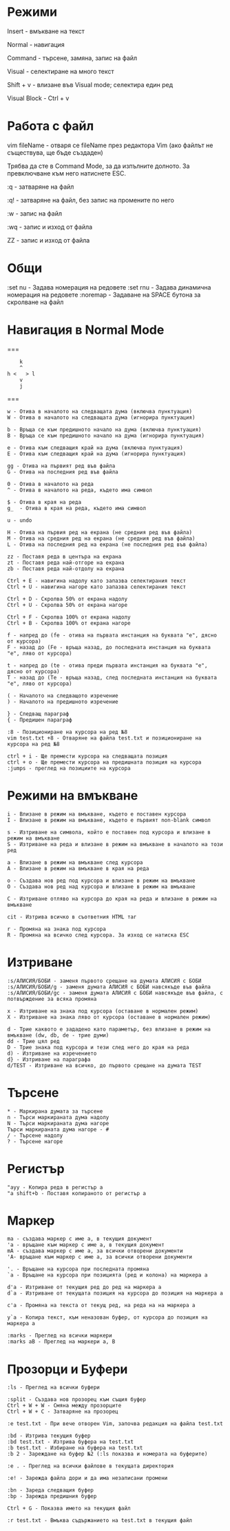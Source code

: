 # Режими

Insert - вмъкване на текст

Normal - навигация

Command - търсене, замяна, запис на файл

Visual - селектиране на много текст

Shift + v - влизане във Visual mode; селектира един ред

Visual Block - Ctrl + v

# Работа с файл
vim fileName - отваря се fileName през редактора Vim (ако файлът не съществува, ще бъде създаден)

Трябва да сте в Command Mode, за да изпълните долното. За превключване към него натиснете ESC.

:q - затваряне на файл

:q! - затваряне на файл, без запис на промените по него

:w - запис на файл

:wq - запис и изход от файла

ZZ - запис и изход от файла

# Общи

:set nu - Задава номерация на редовете
:set rnu - Задава динамична номерация на редовете
:noremap <SPACE> <C-F> - Задаване на SPACE бутона за скролване на файл


# Навигация в Normal Mode

===

	    k
	    ^
	h <   > l
	    v
	    j
===
     
```
w - Отива в началото на следващата дума (включва пунктуация)
W - Отива в началото на следващата дума (игнорира пунктуация)

b - Връща се към предишното начало на дума (включва пунктуация)
B - Връща се към предишното начало на дума (игнорира пунктуация)

e - Отива към следващия край на дума (включва пунктуация)
E - Отива към следващия край на дума (игнорира пунктуация)

gg - Отива на първият ред във файла
G - Отива на последния ред във файла

0 - Отива в началото на реда
^ - Отива в началото на реда, където има символ

$ - Отива в края на реда
g_  - Отива в края на реда, където има символ

u - undo

H - Отива на първия ред на екрана (не средния ред във файла)
M - Отива на средния ред на екрана (не средния ред във файла)
L - Отива на последния ред на екрана (не последния ред във файла)

zz - Поставя реда в центъра на екрана
zt - Поставя реда най-отгоре на екрана
zb - Поставя реда най-отдолу на екрана

Ctrl + E - навигина надолу като запазва селектирания текст
Ctrl + U - навигина нагоре като запазва селектирания текст

Ctrl + D - Скролва 50% от екрана надолу
Ctrl + U - Скролва 50% от екрана нагоре

Ctrl + F - Скролва 100% от екрана надолу
Ctrl + B - Скролва 100% от екрана нагоре

f - напред до (fe - отива на първата инстанция на буквата "e", дясно от курсора)
F - назад до (Fe - връща назад, до последната инстанция на буквата "e", ляво от курсора)

t - напред до (te - отива преди първата инстанция на буквата "e", дясно от курсора)
T - назад до (Te - връща назад, след последната инстанция на буквата "e", ляво от курсора)

( - Началото на следващото изречение
) - Началото на предишното изречение

} - Следващ параграф
{ - Предишен параграф

:8 - Позициониране на курсора на ред №8
vim test.txt +8 - Отваряне на файла test.txt и позициониране на курсора на ред №8

ctrl + i - Ще премести курсора на следващата позиция
ctrl + о - Ще премести курсора на предишната позиция на курсора
:jumps - преглед на позициите на курсора
```


# Режими на вмъкване

```
i - Влизане в режим на вмъкване, където е поставен курсора
I - Влизане в режим на вмъкване, където е първият non-blank символ

s - Изтриване на символа, който е поставен под курсора и влизане в режим на вмъкване
S - Изтриване на реда и влизане в режим на вмъкване в началото на този ред

a - Влизане в режим на вмъкване след курсора
A - Влизане в режим на вмъкване в края на реда

o - Създава нов ред под курсора и влизане в режим на вмъкване
O - Създава нов ред над курсора и влизане в режим на вмъкване

C - Изтриване отляво на курсора до края на реда и влизане в режим на вмъкване

cit - Изтрива всичко в съответния HTML таг

r - Промяна на знака под курсора
R - Промяна на всичко след курсора. За изход се натиска ESC
```
# Изтриване

```
:s/АЛИСИЯ/БОБИ - заменя първото срещане на думата АЛИСИЯ с БОБИ
:s/АЛИСИЯ/БОБИ/g - заменя думата АЛИСИЯ с БОБИ навсякъде във файла
:s/АЛИСИЯ/БОБИ/gc - заменя думата АЛИСИЯ с БОБИ навсякъде във файла, с потвърждение за всяка промяна

x - Изтриване на знака под курсора (оставане в нормален режим)
X - Изтриване на знака ляво от курсора (оставане в нормален режим)

d - Трие каквото е зададено като параметър, без влизане в режим на вмъкване (dw, db, de - трие думи)
dd - Трие цял ред
D - Трие знака под курсора и тези след него до края на реда
d) - Изтриване на изречението
d} - Изтриване на параграфа
d/TEST - Изтриване на всичко, до първото срещане на думата TEST
```

# Търсене

```
* - Маркирана думата за търсене
n - Търси маркираната дума надолу
N - Търси маркираната дума нагоре
Търси маркираната дума нагоре - #
/ - Търсене надолу
? - Търсене нагоре
```

# Регистър

```
"ayy - Копира реда в регистър а
"a shift+b - Поставя копираното от регистър a
```

# Маркер

```
ma - създава маркер с име а, в текущия документ
'a - връщане към маркер с име а, в текущия документ
mА - създава маркер с име а, за всички отворени документи
'А- връщане към маркер с име а, за всички отворени документи

'. - Връщане на курсора при последната промяна
`a - Връщане на курсора при позицията (ред и колона) на маркера а

d'a - Изтриване от текущия ред до ред на маркера a
d`a - Изтриване от текущата позиция на курсора до позиция на маркера a

c'a - Промяна на текста от текущ ред, на реда на на маркера a

y`a - Копира текст, към неназован буфер, от курсора до позиция на маркера a

:marks - Преглед на всички маркери
:marks aB - Преглед на маркери a, B
```

# Прозорци и Буфери

```
:ls - Преглед на всички буфери

:split - Създава нов прозорец към същия буфер
Ctrl + W + W - Смяна между прозорците
Ctrl + W + C - Затваряне на прозорец

:e test.txt - При вече отворен Vim, започва редакция на файла test.txt

:bd - Изтрива текущия буфер
:bd test.txt - Изтрива буфера на test.txt
:b test.txt - Избиране на буфера на test.txt
:b 2 - Зареждане на буфер №2 (:ls показва и номерата на буферите)

:e . - Преглед на всички файлове в текущата директория

:e! - Зарежда файла дори и да има незаписани промени

:bn - Зареда следващия буфер
:bp - Зарежда предишния буфер

Ctrl + G - Показва името на текущия файл

:r test.txt - Вмъква съдържанието на test.txt в текущия файл
```